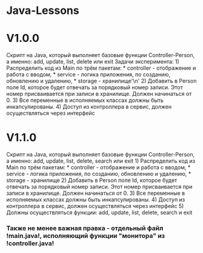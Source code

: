 # Java-Lessons   
<h1>V1.0.0</h1>  
Скрипт на Java, который выполняет базовые функции Controller-Person, а именно: add, update, list, delete или exit  
Задачи эксперимента:  
1) Распределить код из Main по трём пакетам:  
* controller - отображение и работа с вводом,  
* service - логика приложения, по созданию, обновлению и удалению,  
* storage - хранилище'\n'
2) Добавить в Person поле Id, которое будет отвечать за порядковый номер записи. Этот номер присваивается при записи в хранилище. Должен начинаться от 0.  
3) Все переменные в исполняемых классах должны быть инкапсулированы.  
4) Доступ из контроллера в сервис, должен осуществляться через интерфейс  
<h1>V1.1.0</h1>  
Скрипт на Java, который выполняет базовые функции Controller-Person, а именно: add, update, list, delete, search или exit  
1) Распределить код из Main по трём пакетам:  
* controller - отображение и работа с вводом,  
* service - логика приложения, по созданию, обновлению и удалению,  
* storage - хранилище  
2) Добавить в Person поле Id, которое будет отвечать за порядковый номер записи. Этот номер присваивается при записи в хранилище. Должен начинаться от 0.  
3) Все переменные в исполняемых классах должны быть инкапсулированы.  
4) Доступ из контроллера в сервис, должен осуществляться через интерфейс  
5) Должны осуществляться функции: add, update, list, delete, search и exit  
<h3>Также не менее важная правка - отдельный файл !main.java!, исполняющий функции "монитора" из !controller.java!</h3>  
